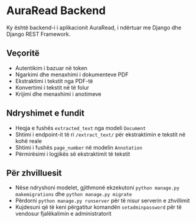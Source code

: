 # AuraRead Backend

Ky është backend-i i aplikacionit AuraRead, i ndërtuar me Django dhe Django REST Framework.

## Veçoritë

- Autentikim i bazuar në token
- Ngarkimi dhe menaxhimi i dokumenteve PDF
- Ekstraktimi i tekstit nga PDF-të
- Konvertimi i tekstit në të folur
- Krijimi dhe menaxhimi i anotimeve

## Ndryshimet e fundit

- Heqja e fushës `extracted_text` nga modeli `Document`
- Shtimi i endpoint-it të ri `/extract_text/` për ekstraktimin e tekstit në kohë reale
- Shtimi i fushës `page_number` në modelin `Annotation`
- Përmirësimi i logjikës së ekstraktimit të tekstit

## Për zhvilluesit

- Nëse ndryshoni modelet, gjithmonë ekzekutoni `python manage.py makemigrations` dhe `python manage.py migrate`
- Përdorni `python manage.py runserver` për të nisur serverin e zhvillimit
- Kujdesuni që të keni përgatitur komandën `setadminpassword` për të vendosur fjalëkalimin e administratorit
